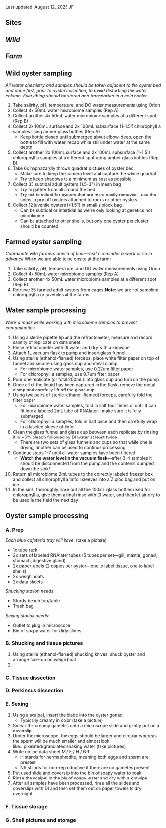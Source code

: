 Last updated: August 12, 2025 JF

## Sites
*Wild*
- 
*Farm*
- 

## Wild oyster sampling
*All water chemistry and samples should be taken adjacent to the oyster bed and done first, prior to oyster collection, to avoid disturbing the water column. Everything should be stored and transported in a cold cooler.*
1. Take salinity, pH, temperature, and DO water measurements using Orion
2. Collect 4x 50mL water microbiome samples (Rep A)
3. Collect another 4x 50mL water microbiome samples at a different spot (Rep B)
4. Collect 2x 100mL surface and 2x 100mL subsurface (1-1.5') chlorophyll a samples using amber glass bottles (Rep A)
	- Keep bottle closed until submerged about elbow-deep, open the bottle to fill with water, recap while still under water at the same depth
5. Collect another 2x 100mL surface and 2x 100mL subsurface (1-1.5') chlorophyll a samples at a different spot using amber glass bottles (Rep B)
6. Take 6x haphazardly thrown quadrat pictures of oyster bed
	- Make sure to keep the camera level and capture the whole quadrat
	- Try to keep shadows to a minimum as best as possible
7. Collect 35 subtidal adult oysters (1.5-3") in mesh bag
	- Try to gather from all around the bed
	- Try not to select for oysters that are more easily removed—use the snips to pry off oysters attached to rocks or other oysters
8. Collect 12 juvenile oysters (<1.5") in small ziplock bag
	- Can be subtidal or intertidal as we're only looking at genetics not microbiome
	- Can be attached to other shells, but only one oyster per cluster should be counted

## Farmed oyster sampling
*Coordinate with farmers ahead of time—text a reminder a week or so in advance*
When we are able to be onsite at the farm:
1. Take salinity, pH, temperature, and DO water measurements using Orion
2. Collect 4x 50mL water microbiome samples (Rep A)
3. Collect another 4x 50mL water microbiome samples at a different spot (Rep B)
4. Retrieve 35 farmed adult oysters from cages
**Note**: we are not sampling chlorophyll a or juveniles at the farms

## Water sample processing
*Wear a mask while working with microbiome samples to prevent contamination*
1. Using a sterile pipette tip and the refractometer, measure and record salinity of replicate on data sheet
2. Rinse refractometer with DI water and dry with a kimwipe
3. Attach 1L vacuum flask to pump and insert glass funnel
4. Using sterile (ethanol-flamed) forceps, place white filter paper on top of funnel and secure using glass cup and metal clamp
	- For microbiome water samples, use 0.22um filter paper
	- For chlorophyll a samples, use 0.7um filter paper
5. Pour one replicate (or total 200mL) into glass cup and turn on the pump
6. Once all of the liquid has been captured in the flask, remove the metal clamp and carefully lift off the glass cup
7. Using two pairs of sterile (ethanol-flamed) forceps, carefully fold the filter paper
	- For microbiome water samples, fold in half four times or until it can fit into a labeled 2mL tube of RNAlater—make sure it is fully submerged
	- For chlorophyll a samples, fold in half once and then carefully wrap in a labeled sleeve of tinfoil
8. Clean the glass funnel and glass cup between each replicate by rinsing it in ~5% bleach  followed by DI water at least twice
	- There are two sets of glass funnels and cups so that while one is drying, another can be used to continue processing
9. Continue steps 1-7 until all water samples have been filtered
	- **Watch the water level in the vacuum flask**—after 3-4 samples it should be disconnected from the pump and the contents dumped down the sink! 
10. Return all microbiome 2mL tubes to the correctly labeled freezer box and collect all chlorophyll a tinfoil sleeves into a Ziploc bag and put on ice
11. In the sink, thoroughly rinse out all the 100mL glass bottles used for chlorophyll a, give them a final rinse with DI water, and then let air dry to be used in the field the next day

## Oyster sample processing
### A. Prep
*Each blue cafeteria tray will have*: (take a picture)
- 1x tube rack
- 2x sets of labeled RNAlater tubes (5 tubes per set—gill, mantle, gonad, stomach, digestive gland)
- 2x paper labels (2 copies per oyster—one to label tissue, one to label shells)
- 2x weigh boats
- 2x data sheets

*Shucking station needs*:
- Sturdy bench top/table
- Trash bag

*Sexing station needs*:
- Outlet to plug in microscope
- Bin of soapy water for dirty slides
### B. Shucking and tissue pictures
1. Using sterile (ethanol-flamed) shucking knives, shuck oyster and arrange face-up on weigh boat
2. 
### C. Tissue dissection
### D. Perkinsus dissection
### E. Sexing
1. Using a scalpel, insert the blade into the oyster gonad
	- Typically creamy in color (take a picture)
2. Smear the creamy gametes onto a microscope slide and gently put on a coverslip
3. Under the microscope, the eggs should be larger and circular whereas the sperm will be much smaller and almost look like...pixelated/granulated snaking water (take pictures)
4. Write on the data sheet M / F / H / NR
	- H stands for hermaphrodite, meaning both eggs and sperm are present
	- NR stands for non-reproductive if there are no gametes present
5. Put used slide and coverslip into the bin of soapy water to soak
6. Rinse the scalpel in the bin of soapy water and dry with a kimwipe
7. After all samples have been processed, rinse all the slides and coverslips with DI and then set them out on paper towels to dry overnight
### F. Tissue storage
### G. Shell pictures and storage
